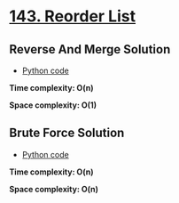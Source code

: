 # [143. Reorder List](https://leetcode.com/problems/reorder-list)

## Reverse And Merge Solution

- [Python code](https://github.com/alexengrig/leetcode/blob/main/src/main/python/143_reorde_list/reverse_and_merge.py)

**Time complexity: O(n)**

**Space complexity: O(1)**

## Brute Force Solution

- [Python code](https://github.com/alexengrig/leetcode/blob/main/src/main/python/143_reorde_list/brute_force_solution.py)

**Time complexity: O(n)**

**Space complexity: O(n)**
